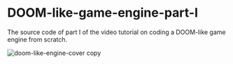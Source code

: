 # DOOM-like-game-engine-part-I
The source code of part I of the video tutorial on coding a DOOM-like game engine from scratch.



![doom-like-engine-cover copy](https://github.com/jeuxdemains/DOOM-like-game-engine-part-I/assets/7083803/78601006-ce42-4032-b28b-5dec98d4cf94)
